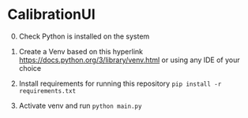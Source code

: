 # CalibrationUI

0. Check Python is installed on the system

1. Create a Venv based on this hyperlink https://docs.python.org/3/library/venv.html or using any IDE of your choice
2. Install requirements for running this repository ```pip install -r requirements.txt```
3. Activate venv and run ```python main.py```

